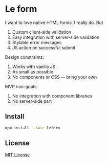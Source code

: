 # Le form

I want to love native HTML forms. I really do. But 

1. Custom client-side validation
2. Easy integration with server-side validation
3. Stylable error messages
4. JS action on successful submit

Design constraints:

1. Works with vanilla JS
2. As small as possible
3. No components or CSS — bring your own

MVP non-goals:

1. No integration with component libraries
2. No server-side part

## Install

```sh
npm install --save leform
```

## License

[MIT License](./LICENSE)
